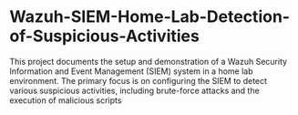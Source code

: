 # Wazuh-SIEM-Home-Lab-Detection-of-Suspicious-Activities
This project documents the setup and demonstration of a Wazuh Security Information and Event Management (SIEM) system in a home lab environment. The primary focus is on configuring the SIEM to detect various suspicious activities, including brute-force attacks and the execution of malicious scripts
